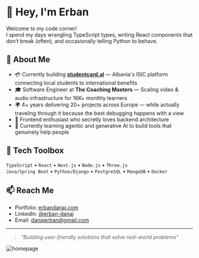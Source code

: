 # 👋 Hey, I'm Erban

Welcome to my code corner!  
I spend my days wrangling TypeScript types, writing React components that don’t break (often), and occasionally telling Python to behave.

## 🚀 About Me
- 💳 Currently building **[studentcard.al](https://studentcard.al)** — Albania's ISIC platform connecting local students to international benefits
- 🎓 Software Engineer at **The Coaching Masters** — Scaling video & audio infrastructure for 16K+ monthly learners
- 🌍 4+ years delivering 20+ projects across Europe — while actually traveling through it because the best debugging happens with a view
- 🎨 Frontend enthusiast who secretly loves backend architecture
- 🤖 Currently learning agentic and generative AI to build tools that genuinely help people

## 🧰 Tech Toolbox
`TypeScript` • `React` • `Next.js` • `Node.js` • `Three.js`  
`Java/Spring Boot` • `Python/Django` • `PostgreSQL` • `MongoDB` • `Docker`

## 📫 Reach Me
- Portfolio: [erbandanaj.com](https://erbandanaj.com)
- LinkedIn: [@erban-danaj](https://linkedin.com/in/erban-danaj)
- Email: danajerban@gmail.com

---
> *"Building user-friendly solutions that solve real-world problems"*

![homepage](https://github.com/user-attachments/assets/4e050f73-6138-49b8-ada1-b72768e0eef2)
